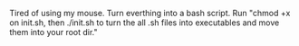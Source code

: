 Tired of using my mouse. Turn everthing into a bash script.
Run "chmod +x on init.sh, then ./init.sh to turn the all .sh files into executables and move them into your root dir."
